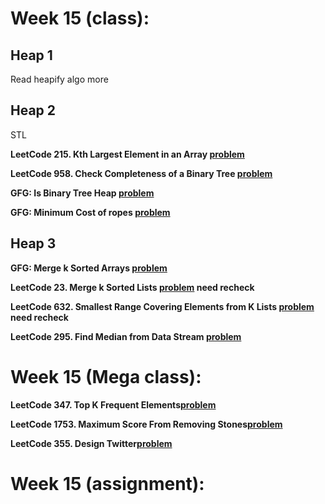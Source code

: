 # Week 15 (class):

## Heap 1

Read heapify algo more

## Heap 2

STL <br/>

**LeetCode 215. Kth Largest Element in an Array [problem](https://leetcode.com/problems/kth-largest-element-in-an-array/)**

**LeetCode 958. Check Completeness of a Binary Tree [problem](https://leetcode.com/problems/check-completeness-of-a-binary-tree/)**

**GFG: Is Binary Tree Heap [problem](https://www.geeksforgeeks.org/problems/is-binary-tree-heap/1)**

**GFG: Minimum Cost of ropes [problem](https://www.geeksforgeeks.org/problems/minimum-cost-of-ropes-1587115620/1)**

## Heap 3

**GFG: Merge k Sorted Arrays [problem](https://www.geeksforgeeks.org/problems/merge-k-sorted-arrays/1)**

**LeetCode 23. Merge k Sorted Lists [problem](https://leetcode.com/problems/merge-k-sorted-lists/) need recheck**

**LeetCode 632. Smallest Range Covering Elements from K Lists [problem](https://leetcode.com/problems/smallest-range-covering-elements-from-k-lists/) need recheck**

**LeetCode 295. Find Median from Data Stream [problem](https://leetcode.com/problems/find-median-from-data-stream/)**

# Week 15 (Mega class):

**LeetCode 347. Top K Frequent Elements[problem](https://leetcode.com/problems/top-k-frequent-elements/)**

**LeetCode 1753. Maximum Score From Removing Stones[problem](https://leetcode.com/problems/maximum-score-from-removing-stones/)**

**LeetCode 355. Design Twitter[problem](https://leetcode.com/problems/design-twitter/)**

# Week 15 (assignment):
